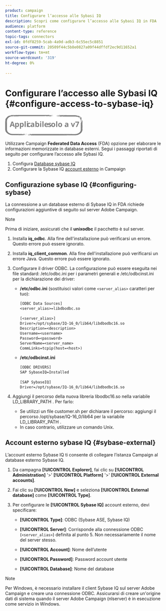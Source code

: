 ```yaml
---
product: campaign
title: Configurare l’accesso alle Sybasi IQ
description: Scopri come configurare l’accesso alle Sybasi IQ in FDA
audience: platform
content-type: reference
topic-tags: connectors
exl-id: 0fdf8259-5cab-4a9d-adb3-6c55ec5c8851
source-git-commit: 20509f44c5b8e0827a09f44dffdf2ec9d11652a1
workflow-type: tm+mt
source-wordcount: '319'
ht-degree: 0%

---
```


# Configurare l’accesso alle Sybasi IQ {#configure-access-to-sybase-iq}

![](../../assets/v7-only.svg)

Utilizzare Campaign **Federated Data Access** (FDA) opzione per elaborare le informazioni memorizzate in database esterni. Segui i passaggi riportati di seguito per configurare l’accesso alle Sybasi IQ.

1. Configura [Database sybase IQ](#configuring-sybase)
1. Configurare la Sybase IQ [account esterno](#sybase-external) in Campaign

## Configurazione sybase IQ {#configuring-sybase}

La connessione a un database esterno di Sybase IQ in FDA richiede configurazioni aggiuntive di seguito sul server Adobe Campaign.

>[!NOTE]
>
>Prima di iniziare, assicurati che il **unixodbc** il pacchetto è sul server.

1. Installa **iq_odbc**. Alla fine dell&#39;installazione può verificarsi un errore. Questo errore può essere ignorato.

1. Installa **iq_client_common**. Alla fine dell&#39;installazione può verificarsi un errore Java. Questo errore può essere ignorato.

1. Configurare il driver ODBC. La configurazione può essere eseguita nei file standard: /etc/odbc.ini per i parametri generali e /etc/odbcinst.ini per la dichiarazione dei driver:

   * **/etc/odbc.ini** (sostituisci valori come `<server_alias>` caratteri per tuo):

      ```
      [ODBC Data Sources]
      <server_alias>=libdbodbc.so
      
      [<server_alias>]
      Driver=/opt/sybase/IQ-16_0/lib64/libdbodbc16.so
      Description=<description>
      Username=<username>
      Password=<password>
      ServerName=<server_name>
      CommLinks=tcpip(host=<host>)
      ```

   * **/etc/odbcinst.ini**

      ```
      [ODBC DRIVERS]
      SAP SybaseIQ=Installed
      
      [SAP SybaseIQ]
      Driver=/opt/sybase/IQ-16_0/lib64/libdbodbc16.so
      ```

1. Aggiungi il percorso della nuova libreria libodbc16.so nella variabile LD_LIBRARY_PATH . Per farlo:

   * Se utilizzi un file customer.sh per dichiarare il percorso: aggiungi il percorso /opt/sybase/IQ-16_0/lib64 per la variabile LD_LIBRARY_PATH .
   * In caso contrario, utilizzare un comando Unix.

## Account esterno sybase IQ {#sybase-external}

L’account esterno Sybase IQ ti consente di collegare l’istanza Campaign al database esterno Sybase IQ.

1. Da campagna **[!UICONTROL Explorer]**, fai clic su **[!UICONTROL Administration]** &#39;>&#39; **[!UICONTROL Platform]** &#39;>&#39; **[!UICONTROL External accounts]**.

1. Fai clic su **[!UICONTROL New]** e seleziona **[!UICONTROL External database]** come **[!UICONTROL Type]**.

1. Per configurare le **[!UICONTROL Sybase IQ]** account esterno, devi specificare:

   * **[!UICONTROL Type]**: ODBC (Sybase ASE, Sybase IQ)

   * **[!UICONTROL Server]**: Corrisponde alla connessione ODBC (`<server_alias>`) definita al punto 5. Non necessariamente il nome del server stesso.

   * **[!UICONTROL Account]**: Nome dell’utente

   * **[!UICONTROL Password]**: Password account utente

   * **[!UICONTROL Database]**: Nome del database

>[!NOTE]
>
>Per Windows, è necessario installare il client Sybase IQ sul server Adobe Campaign e creare una connessione ODBC. Assicurarsi di creare un&#39;origine dati di sistema quando il server Adobe Campaign (nlserver) è in esecuzione come servizio in Windows.

